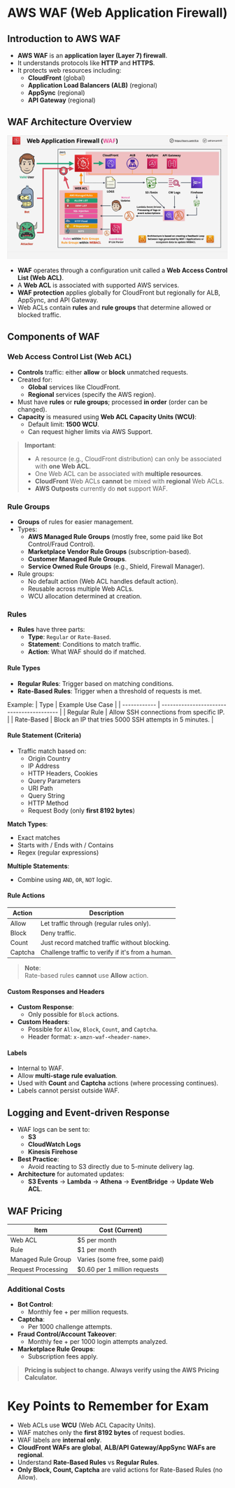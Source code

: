 # AWS WAF (Web Application Firewall)

## Introduction to AWS WAF

- **AWS WAF** is an **application layer (Layer 7) firewall**.
- It understands protocols like **HTTP** and **HTTPS**.
- It protects web resources including:
  - **CloudFront** (global)
  - **Application Load Balancers (ALB)** (regional)
  - **AppSync** (regional)
  - **API Gateway** (regional)

## WAF Architecture Overview

![alt text](./Images/image-3.png)

- **WAF** operates through a configuration unit called a **Web Access Control List (Web ACL)**.
- A **Web ACL** is associated with supported AWS services.
- **WAF protection** applies globally for CloudFront but regionally for ALB, AppSync, and API Gateway.
- Web ACLs contain **rules** and **rule groups** that determine allowed or blocked traffic.

## Components of WAF

### Web Access Control List (Web ACL)

- **Controls** traffic: either **allow** or **block** unmatched requests.
- Created for:
  - **Global** services like CloudFront.
  - **Regional** services (specify the AWS region).
- Must have **rules** or **rule groups**; processed **in order** (order can be changed).
- **Capacity** is measured using **Web ACL Capacity Units (WCU)**:
  - Default limit: **1500 WCU**.
  - Can request higher limits via AWS Support.

> **Important**:
>
> - A resource (e.g., CloudFront distribution) can only be associated with **one Web ACL**.
> - One Web ACL can be associated with **multiple resources**.
> - **CloudFront** Web ACLs **cannot** be mixed with **regional** Web ACLs.
> - **AWS Outposts** currently do **not** support WAF.

### Rule Groups

- **Groups** of rules for easier management.
- Types:
  - **AWS Managed Rule Groups** (mostly free, some paid like Bot Control/Fraud Control).
  - **Marketplace Vendor Rule Groups** (subscription-based).
  - **Customer Managed Rule Groups**.
  - **Service Owned Rule Groups** (e.g., Shield, Firewall Manager).
- Rule groups:
  - No default action (Web ACL handles default action).
  - Reusable across multiple Web ACLs.
  - WCU allocation determined at creation.

### Rules

- **Rules** have three parts:
  - **Type**: `Regular` or `Rate-Based`.
  - **Statement**: Conditions to match traffic.
  - **Action**: What WAF should do if matched.

#### Rule Types

- **Regular Rules**: Trigger based on matching conditions.
- **Rate-Based Rules**: Trigger when a threshold of requests is met.

Example:
| Type | Example Use Case |
| ------------ | ----------------------------------------- |
| Regular Rule | Allow SSH connections from specific IP. |
| Rate-Based | Block an IP that tries 5000 SSH attempts in 5 minutes. |

#### Rule Statement (Criteria)

- Traffic match based on:
  - Origin Country
  - IP Address
  - HTTP Headers, Cookies
  - Query Parameters
  - URI Path
  - Query String
  - HTTP Method
  - Request Body (only **first 8192 bytes**)

**Match Types**:

- Exact matches
- Starts with / Ends with / Contains
- Regex (regular expressions)

**Multiple Statements**:

- Combine using `AND`, `OR`, `NOT` logic.

#### Rule Actions

| Action  | Description                                       |
| ------- | ------------------------------------------------- |
| Allow   | Let traffic through (regular rules only).         |
| Block   | Deny traffic.                                     |
| Count   | Just record matched traffic without blocking.     |
| Captcha | Challenge traffic to verify if it's from a human. |

> **Note**:  
> Rate-based rules **cannot** use **Allow** action.

#### Custom Responses and Headers

- **Custom Response**:
  - Only possible for `Block` actions.
- **Custom Headers**:
  - Possible for `Allow`, `Block`, `Count`, and `Captcha`.
  - Header format: `x-amzn-waf-<header-name>`.

#### Labels

- Internal to WAF.
- Allow **multi-stage rule evaluation**.
- Used with **Count** and **Captcha** actions (where processing continues).
- Labels cannot persist outside WAF.

## Logging and Event-driven Response

- WAF logs can be sent to:
  - **S3**
  - **CloudWatch Logs**
  - **Kinesis Firehose**
- **Best Practice**:
  - Avoid reacting to S3 directly due to 5-minute delivery lag.
- **Architecture** for automated updates:
  - **S3 Events** → **Lambda** → **Athena** → **EventBridge** → **Update Web ACL**.

## WAF Pricing

| Item               | Cost (Current)                |
| ------------------ | ----------------------------- |
| Web ACL            | \$5 per month                 |
| Rule               | \$1 per month                 |
| Managed Rule Group | Varies (some free, some paid) |
| Request Processing | \$0.60 per 1 million requests |

### Additional Costs

- **Bot Control**:
  - Monthly fee + per million requests.
- **Captcha**:
  - Per 1000 challenge attempts.
- **Fraud Control/Account Takeover**:
  - Monthly fee + per 1000 login attempts analyzed.
- **Marketplace Rule Groups**:
  - Subscription fees apply.

> **Pricing is subject to change. Always verify using the AWS Pricing Calculator.**

# Key Points to Remember for Exam

- Web ACLs use **WCU** (Web ACL Capacity Units).
- WAF matches only the **first 8192 bytes** of request bodies.
- WAF labels are **internal only**.
- **CloudFront WAFs are global**, **ALB/API Gateway/AppSync WAFs are regional**.
- Understand **Rate-Based Rules** vs **Regular Rules**.
- **Only Block, Count, Captcha** are valid actions for Rate-Based Rules (no Allow).
